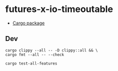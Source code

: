 # futures-x-io-timeoutable

* [Cargo package](https://crates.io/crates/futures-x-io-timeoutable)

## Dev

```
cargo clippy --all -- -D clippy::all && \
cargo fmt --all -- --check
```

```
cargo test-all-features
```
